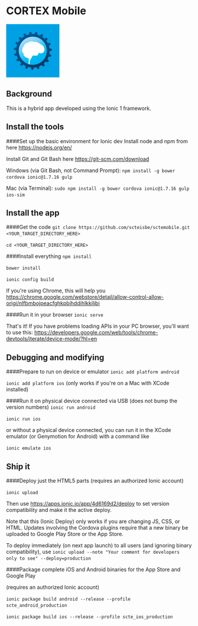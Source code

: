 # CORTEX Mobile
![alt text](https://raw.githubusercontent.com/scteisbe/sctemobile/master/resources/ios/icon/icon-72%402x.png "CORTEX Mobile")

## Background
This is a hybrid app developed using the Ionic 1 framework.

## Install the tools

####Set up the basic environment for Ionic dev
Install node and npm from here https://nodejs.org/en/

Install Git and Git Bash here https://git-scm.com/download

Windows (via Git Bash, not Command Prompt): `npm install -g bower cordova ionic@1.7.16 gulp`

Mac (via Terminal): `sudo npm install -g bower cordova ionic@1.7.16 gulp ios-sim`

## Install the app

####Get the code
`git clone https://github.com/scteisbe/sctemobile.git <YOUR_TARGET_DIRECTORY_HERE>`

`cd <YOUR_TARGET_DIRECTORY_HERE>`

####Install everything
`npm install`

`bower install`

`ionic config build`

If you're using Chrome, this will help you https://chrome.google.com/webstore/detail/allow-control-allow-origi/nlfbmbojpeacfghkpbjhddihlkkiljbi

####Run it in your browser
`ionic serve`

That's it! If you have problems loading APIs in your PC browser, you'll want to use this: https://developers.google.com/web/tools/chrome-devtools/iterate/device-mode/?hl=en

## Debugging and modifying

####Prepare to run on device or emulator
`ionic add platform android`

`ionic add platform ios` (only works if you're on a Mac with XCode installed)

####Run it on physical device connected via USB (does not bump the version numbers)
`ionic run android`

`ionic run ios`

or without a physical device connected, you can run it in the XCode emulator (or Genymotion for Android) with a command like

`ionic emulate ios`

## Ship it

####Deploy just the HTML5 parts (requires an authorized Ionic account)

`ionic upload`

Then use https://apps.ionic.io/app/4d6169d2/deploy to set version compatibility and make it the active deploy.

Note that this (Ionic Deploy) only works if you are changing JS, CSS, or HTML. Updates involving the Cordova plugins require that a new binary be uploaded to Google Play Store or the App Store.

To deploy immediately (on next app launch) to all users (and ignoring binary compatibility), use `ionic upload --note "Your comment for developers only to see" --deploy=production`

####Package complete iOS and Android binaries for the App Store and Google Play

(requires an authorized Ionic account)

`ionic package build android --release --profile scte_android_production`

`ionic package build ios --release --profile scte_ios_production`

